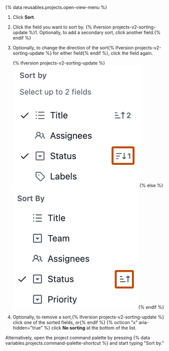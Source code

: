 {% data reusables.projects.open-view-menu %}
1. Click **Sort**.
1. Click the field you want to sort by.
{% ifversion projects-v2-sorting-update %}1. Optionally, to add a secondary sort, click another field.{% endif %}
1. Optionally, to change the direction of the sort{% ifversion projects-v2-sorting-update %} for either field{% endif %}, click the field again.

   {% ifversion projects-v2-sorting-update %}![Screenshot of the sort menu. The button to change the direction of the sort for the first sorted field is highlighted with an orange outline.](/assets/images/help/projects-v2/sort-order-secondary.png){% else %}![Screenshot of the sort menu. The button to change the direction of the sort is highlighted with an orange outline.](/assets/images/help/projects-v2/sort-order.png){% endif %}

1. Optionally, to remove a sort,{% ifversion projects-v2-sorting-update %} click one of the sorted fields, or{% endif %} {% octicon "x" aria-hidden="true" %} click **No sorting** at the bottom of the list.

Alternatively, open the project command palette by pressing {% data variables.projects.command-palette-shortcut %} and start typing "Sort by."
